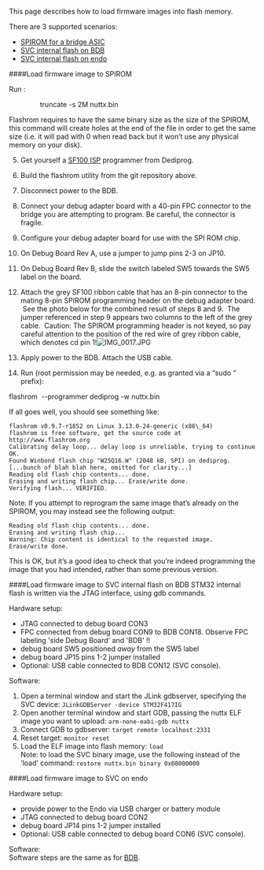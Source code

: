 This page describes how to load firmware images into flash memory.  

There are 3 supported scenarios:
* [SPIROM for a bridge ASIC](Flashing-images#load-firmware-image-to-spirom)
* [SVC internal flash on BDB](Flashing-images#load-firmware-image-to-svc-internal-flash-on-bdb)
* [SVC internal flash on endo](Flashing-images#load-firmware-image-to-svc-on-endo)


####Load firmware image to SPIROM

Run :

                truncate -s 2M nuttx.bin

Flashrom requires to have the same binary size as the size of the
SPIROM, this command will create holes at the end of the file in order
to get the same size (i.e. it will pad with 0 when read back but it
won’t use any physical memory on your disk).

5.  Get yourself a [SF100
    ISP](http://www.google.com/url?q=http%3A%2F%2Fwww.dediprog.com%2Fpd%2Fspi-flash-solution%2Fsf100&sa=D&sntz=1&usg=AFQjCNHXXwNK8cQ1U0qlJL8VdAxNQFqeVw) programmer
    from Dediprog.
6.  Build the flashrom utility from the git repository above.
7.  Disconnect power to the BDB.
8.  Connect your debug adapter board with a 40-pin FPC connector to the
    bridge you are attempting to program. Be careful, the connector is
    fragile.
9.  Configure your debug adapter board for use with the SPI ROM chip.

1.  On Debug Board Rev A, use a jumper to jump pins 2-3 on JP10.
2.  On Debug Board Rev B, slide the switch labeled SW5 towards the SW5
    label on the board.

10. Attach the grey SF100 ribbon cable that has an 8-pin connector to
    the mating 8-pin SPIROM programming header on the debug adapter
    board.  See the photo below for the combined result of steps 8 and
    9.  The jumper referenced in step 9 appears two columns to the left
    of the grey cable.  Caution: The SPIROM programming header is not
    keyed, so pay careful attention to the position of the red wire of
    grey ribbon cable, which denotes cd pin
    1!![IMG\_0017.JPG](images/image00.jpg)
11. Apply power to the BDB. Attach the USB cable.
12. Run (root permission may be needed, e.g. as granted via a “sudo “
    prefix):

flashrom  --programmer dediprog -w nuttx.bin

If all goes well, you should see something like:

```
flashrom v0.9.7-r1852 on Linux 3.13.0-24-generic (x86\_64)
flashrom is free software, get the source code at
http://www.flashrom.org
Calibrating delay loop... delay loop is unreliable, trying to continue
OK.
Found Winbond flash chip "W25Q16.W" (2048 kB, SPI) on dediprog.
[...bunch of blah blah here, omitted for clarity...]
Reading old flash chip contents... done.
Erasing and writing flash chip... Erase/write done.
Verifying flash... VERIFIED.
```
Note: If you attempt to reprogram the same image that’s already on the
SPIROM, you may instead see the following output:
```
Reading old flash chip contents... done.
Erasing and writing flash chip...
Warning: Chip content is identical to the requested image.
Erase/write done.
```
This is OK, but it’s a good idea to check that you’re indeed programming
the image that you had intended, rather than some previous version.

####Load firmware image to SVC internal flash on BDB
STM32 internal flash is written via the JTAG interface, 
using gdb commands.

Hardware setup:
- JTAG connected to debug board CON3  
- FPC connected from debug board CON9 to BDB CON18. Observe FPC labeling 'side Debug
Board' and 'BDB' !!  
- debug board SW5 positioned *away* from the SW5 label  
- debug board JP15 pins 1-2 jumper installed  
- Optional: USB cable connected to BDB CON12 (SVC console).  

Software:  
1. Open a terminal window and start the JLink gdbserver, specifying the SVC device: `JLinkGDBServer -device STM32F417IG`
2.  Open another terminal window and start GDB, passing the nuttx ELF image you want to upload: `arm-none-eabi-gdb nuttx`
3. Connect GDB to gdbserver: `target remote localhost:2331`
4.  Reset target: `monitor reset`
5.  Load the ELF image into flash memory: `load`    
    Note: to load the SVC binary image, use the following instead of the ‘load’ command:
   `restore nuttx.bin binary 0x08000000`


####Load firmware image to SVC on endo

Hardware setup:  
- provide power to the Endo via USB charger or battery module  
- JTAG connected to debug board CON2  
- debug board JP14 pins 1-2 jumper installed  
- Optional: USB cable connected to debug board CON6 (SVC console).  

Software:  
Software steps are the same as for [BDB](Flashing-images#load-firmware-image-to-svc-internal-flash-on-bdb).

